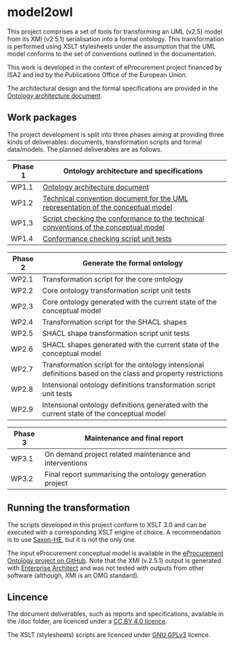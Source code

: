 # model2owl
This project comprises a set of tools for transforming an UML (v2.5) model from its XMI (v2.5.1) serialisation into a formal ontology. This transformation is performed using XSLT stylesheets under the assumption that the UML model conforms to the set of conventions outlined in the documentation.    

This work is developed in the context of eProcurement project financed by ISA2 and led by the Publications Office of the European Union.

The architectural design and the formal specifications are provided in the [Ontology architecture document](doc/ontology-architecture/main.pdf).  

##  Work packages

The project development is split into three phases aiming at providing three kinds of deliverables: documents, transformation scripts and formal data/models. The planned deliverables are as follows.

| Phase 1 	| Ontology architecture and specifications 	|
|--------	|-----------------------------------------------------------------------------------------------------------------------------	|
| WP1.1 	| [Ontology architecture document](doc/ontology-architecture/main.pdf) 	|
| WP1.2 	| [Technical convention document for the UML representation of the conceptual model](doc/uml-conventions/main.pdf)	|
| WP1.3 	| [Script checking the conformance to the technical conventions of the conceptual model](src/html-conventions-report.xsl) 	|
| WP1.4 	| [Conformance checking script unit tests](test/unitTests/test-html-conventions-lib) 	|


| Phase 2 	| Generate the formal ontology 	|
|--------	|-----------------------------------------------------------------------------------------------------------------------------	|
| WP2.1 	| Transformation script for the core ontology 	|
| WP2.2 	| Core ontology transformation script unit tests 	|
| WP2.3 	| Core ontology generated with the current state of the conceptual model 	|
| WP2.4 	| Transformation script for the SHACL shapes 	|
| WP2.5 	| SHACL shape transformation script unit tests 	|
| WP2.6 	| SHACL shapes generated with the current state of the conceptual model 	|
| WP2.7 	| Transformation script for the ontology intensional definitions based on the class and property restrictions 	|
| WP2.8 	| Intensional ontology definitions transformation script unit tests 	|
| WP2.9 	| Intensional ontology definitions generated with the current state of the conceptual model 	|

| Phase 3 	| Maintenance and final report 	|
|--------	|-----------------------------------------------------------------------------------------------------------------------------	|
| WP3.1 	| On demand project related maintenance and interventions  	|
| WP3.2 	| Final report summarising the ontology generation project 	|


## Running the transformation

The scripts developed in this project conform to XSLT 3.0 and can be executed with a corresponding XSLT engine of choice. A recommendation is to use [Saxon-HE](http://saxon.sourceforge.net/), but it is not the only one.

The input eProcurement conceptual model is available in the [eProcurement Ontology project on GitHub](https://github.com/eprocurementontology/eprocurementontology). Note that the XMI (v.2.5.1) output is generated with [Enterprise Architect](https://sparxsystems.com/products/ea/index.html) and was not tested with outputs from other software (although, XMI is an OMG standard).

## Lincence 

The document deliverables, such as reports and specifications, available in the /doc folder, are licenced under a [CC BY 4.0 licence](https://creativecommons.org/licenses/by/4.0/deed.en).

The XSLT (stylesheets) scripts are licenced under [GNU GPLv3](https://www.gnu.org/licenses/gpl-3.0.en.html) licence. 

        




